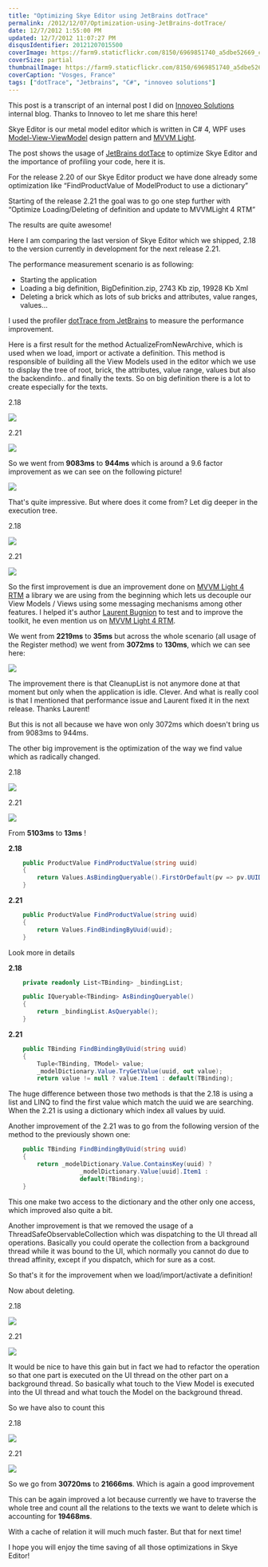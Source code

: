 ```yaml
---
title: "Optimizing Skye Editor using JetBrains dotTrace"
permalink: /2012/12/07/Optimization-using-JetBrains-dotTrace/
date: 12/7/2012 1:55:00 PM
updated: 12/7/2012 11:07:27 PM
disqusIdentifier: 20121207015500
coverImage: https://farm9.staticflickr.com/8150/6969851740_a5dbe52669_c.jpg
coverSize: partial
thumbnailImage: https://farm9.staticflickr.com/8150/6969851740_a5dbe52669_q.jpg
coverCaption: "Vosges, France"
tags: ["dotTrace", "Jetbrains", "C#", "innoveo solutions"]
---
```

<!-- [![WP_000092](http://farm9.staticflickr.com/8150/6969851740_a5dbe52669_m.jpg)](http://www.flickr.com/photos/laurentkempe/6969851740/ "WP_000092 by Laurent Kempé, on Flickr") -->

This post is a transcript of an internal post I did on [Innoveo Solutions](http://www.innoveo.com/) internal blog. Thanks to Innoveo to let me share this here!

Skye Editor is our metal model editor which is written in C# 4, WPF uses [Model-View-ViewModel](http://msdn.microsoft.com/en-us/magazine/dd419663.aspx) design pattern and [MVVM Light](http://mvvmlight.codeplex.com/).
<!-- more -->

The post shows the usage of [JetBrains dotTace](http://www.jetbrains.com/profiler/) to optimize Skye Editor and the importance of profiling your code, here it is.

For the release 2.20 of our Skye Editor product we have done already some optimization like “FindProductValue of ModelProduct to use a dictionary”

Starting of the release 2.21 the goal was to go one step further with “Optimize Loading/Deleting of definition and update to MVVMLight 4 RTM”

The results are quite awesome!

Here I am comparing the last version of Skye Editor which we shipped, 2.18 to the version currently in development for the next release 2.21.

The performance measurement scenario is as following:

*   Starting the application 
*   Loading a big definition, BigDefinition.zip, 2743 Kb zip, 19928 Kb Xml 
*   Deleting a brick which as lots of sub bricks and attributes, value ranges, values...   

I used the profiler [dotTrace from JetBrains](http://www.jetbrains.com/profiler/) to measure the performance improvement.

Here is a first result for the method ActualizeFromNewArchive, which is used when we load, import or activate a definition. This method is responsible of building all the View Models used in the editor which we use to display the tree of root, brick, the attributes, value range, values but also the backendinfo.. and finally the texts. So on big definition there is a lot to create especially for the texts.

2.18

![](http://farm9.staticflickr.com/8203/8251402507_20b0511221_o.jpg)

2.21

![](http://farm9.staticflickr.com/8337/8251402531_a91f4332cc_o.jpg)

So we went from **9083ms** to **944ms** which is around a 9.6 factor improvement as we can see on the following picture!

![](http://farm9.staticflickr.com/8482/8251410205_f0b9c20d9f_o.jpg)

That's quite impressive. But where does it come from? Let dig deeper in the execution tree.

2.18 

![](http://farm9.staticflickr.com/8060/8251413607_5bc4a306cd_o.jpg)

2.21 

![](http://farm9.staticflickr.com/8209/8251414039_f746ba2210_o.jpg)

So the first improvement is due an improvement done on [MVVM Light 4 RTM](http://www.galasoft.ch/mvvm/) a library we are using from the beginning which lets us decouple our View Models / Views using some messaging mechanisms among other features. I helped it's author [Laurent Bugnion](http://www.galasoft.ch/intro_en.html) to test and to improve the toolkit, he even mention us on [MVVM Light 4 RTM](http://www.galasoft.ch/mvvm/).

We went from **2219ms** to **35ms** but across the whole scenario (all usage of the Register method) we went from **3072ms** to **130ms**, which we can see here:

![](http://farm9.staticflickr.com/8059/8251415365_ec74709abb_o.jpg)

The improvement there is that CleanupList is not anymore done at that moment but only when the application is idle. Clever. And what is really cool is that I mentioned that performance issue and Laurent fixed it in the next release. Thanks Laurent!

But this is not all because we have won only 3072ms which doesn't bring us from 9083ms to 944ms.

The other big improvement is the optimization of the way we find value which as radically changed.

2.18 

![](http://farm9.staticflickr.com/8490/8251415203_89e2f8798d_o.jpg)

2.21 

![](http://farm9.staticflickr.com/8347/8251415265_a21d2f2500_o.jpg)

From **5103ms** to **13ms** !

**2.18**

```csharp
    public ProductValue FindProductValue(string uuid)
    {
        return Values.AsBindingQueryable().FirstOrDefault(pv => pv.UUID == uuid);
    }
```

**2.21**

```csharp
    public ProductValue FindProductValue(string uuid)
    {
        return Values.FindBindingByUuid(uuid);
    }
```

Look more in details

**2.18**

```csharp
    private readonly List<TBinding> _bindingList;

    public IQueryable<TBinding> AsBindingQueryable()
    {
        return _bindingList.AsQueryable();
    }
```

**2.21**

```csharp
    public TBinding FindBindingByUuid(string uuid)
    {
        Tuple<TBinding, TModel> value;
        _modelDictionary.Value.TryGetValue(uuid, out value);
        return value != null ? value.Item1 : default(TBinding);
```

The huge difference between those two methods is that the 2.18 is using a list and LINQ to find the first value which match the uuid we are searching. When the 2.21 is using a dictionary which index all values by uuid. 

Another improvement of the 2.21 was to go from the following version of the method to the previously shown one: 

```csharp
    public TBinding FindBindingByUuid(string uuid)
    {
        return _modelDictionary.Value.ContainsKey(uuid) ? 
                    _modelDictionary.Value[uuid].Item1 :
                    default(TBinding);
    }
```

This one make two access to the dictionary and the other only one access, which improved also quite a bit. 

Another improvement is that we removed the usage of a ThreadSafeObservableCollection which was dispatching to the UI thread all operations. Basically you could operate the collection from a background thread while it was bound to the UI, which normally you cannot do due to thread affinity, except if you dispatch, which for sure as a cost. 

So that's it for the improvement when we load/import/activate a definition! 

Now about deleting. 

2.18

![](http://farm9.staticflickr.com/8066/8251415073_7435454566_o.jpg)

2.21

![](http://farm9.staticflickr.com/8067/8252484362_4bd63cd9fc_o.jpg)

It would be nice to have this gain but in fact we had to refactor the operation so that one part is executed on the UI thread on the other part on a background thread. So basically what touch to the View Model is executed into the UI thread and what touch the Model on the background thread. 

So we have also to count this 

2.18

![](http://farm9.staticflickr.com/8346/8251415035_5eb2e1fda1_o.jpg)

2.21

![](http://farm9.staticflickr.com/8343/8252484168_cb07bb43e2_o.jpg)

So we go from **30720ms** to **21666ms**. Which is again a good improvement 

This can be again improved a lot because currently we have to traverse the whole tree and count all the relations to the texts we want to delete which is accounting for **19468ms**. 

    
With a cache of relation it will much much faster. But that for next time! 

I hope you will enjoy the time saving of all those optimizations in Skye Editor! 
